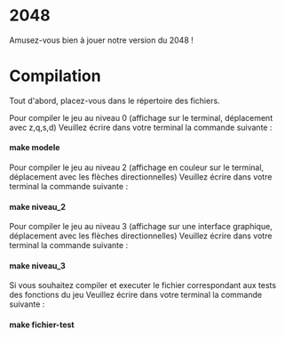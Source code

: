 # 2048

Amusez-vous bien à jouer notre version du 2048 !

# Compilation 

Tout d'abord, placez-vous dans le répertoire des fichiers.

Pour compiler le jeu au niveau 0 (affichage sur le terminal, déplacement avec z,q,s,d)
Veuillez écrire dans votre terminal la commande suivante :

#### make modele

Pour compiler le jeu au niveau 2 (affichage en couleur sur le terminal, déplacement avec les flèches directionnelles) 
Veuillez écrire dans votre terminal la commande suivante :

#### make niveau_2

Pour compiler le jeu au niveau 3 (affichage sur une interface graphique, déplacement avec les flèches directionnelles) 
Veuillez écrire dans votre terminal la commande suivante :

#### make niveau_3

Si vous souhaitez compiler et executer le fichier correspondant aux tests des fonctions du jeu 
Veuillez écrire dans votre terminal la commande suivante :

#### make fichier-test


